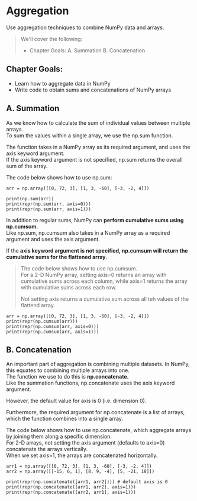 # Aggregation

Use aggregation techniques to combine NumPy data and arrays.

> We'll cover the following:
>
> - Chapter Goals:
>   A. Summation
>   B. Concatenation

## Chapter Goals:

- Learn how to aggregate data in NumPy
- Write code to obtain sums and concatenations of NumPy arrays

## A. Summation

As we know how to calculate the sum of individual values between multiple arrays.  
 To sum the values within a single array, we use the np.sum function.

The function takes in a NumPy array as its required argument, and uses the axis keyword argument.  
 If the axis keyword argument is not specified, np.sum returns the overall sum of the array.

The code below shows how to use np.sum:

    arr = np.array([[0, 72, 3], [1, 3, -60], [-3, -2, 4]])

    print(np.sum(arr))
    print(repr(np.sum(arr, axis=0)))
    print(repr(np.sum(arr, axis=1)))

In addition to regular sums, NumPy can **perform cumulative sums using np.cumsum.**  
 Like np.sum, np.cumsum also takes in a NumPy array as a required argument and uses the axis argument.

If the **axis keyword argument is not specified, np.cumsum will return the cumulative sums for the flattened array**.

> The code below shows how to use np.cumsum.  
> For a 2-D NumPy array, setting axis=0 returns an array with cumulative sums across each column, while axis=1 returns the array with cumulative sums across each row.
>
> Not setting axis returns a cumulative sum across all teh values of the flattend array.

    arr = np.array([[0, 72, 3], [1, 3, -60], [-3, -2, 4]])
    print(repr(np.cumsum(arr)))
    print(repr(np.cumsum(arr, axis=0)))
    print(repr(np.cumsum(arr, axis=1)))

## B. Concatenation

An important part of aggregation is combining multiple datasets. In NumPy, this equates to combining multiple arrays into one.  
 The function we use to do this is **np.concatenate.**  
 Like the summation functions, np.concatenate uses the axis keyword argument.

However, the default value for axis is 0 (i.e. dimension 0).

Furthermore, the required argument for np.concatenate is a list of arrays, which the function combines into a single array.

The code below shows how to use np.concatenate, which aggregate arrays by joining them along a specific dimension.  
 For 2-D arrays, not setting the axis argument (defaults to axis=0) concatenate the arrays vertically.  
 When we set axis=1, the arrays are concatenated horizontally.

    arr1 = np.array([[0, 72, 3], [1, 3, -60], [-3, -2, 4]])
    arr2 = np.array([[-15, 6, 1], [8, 9, -4], [5, -21, 18]])

    print(repr(np.concatenate([arr1, arr2]))) # default axis is 0
    print(repr(np.concatenate([arr1, arr2], axis=1)))
    print(repr(np.concatenate([arr2, arr1], axis=1)))
